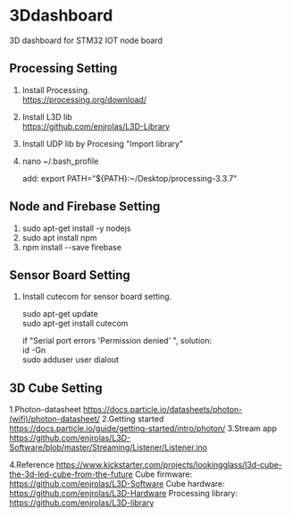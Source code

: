 # 3Ddashboard
3D dashboard for STM32 IOT node board

## Processing Setting
1. Install Processing.  
  https://processing.org/download/
2. Install L3D lib  
  https://github.com/enjrolas/L3D-Library
3. Install UDP lib by Procesing "Import library"
4. nano ~/.bash_profile

   add:     export PATH="${PATH}:~/Desktop/processing-3.3.7"

## Node and Firebase Setting
1. sudo apt-get install -y nodejs  
2. sudo apt install npm   
3. npm install --save firebase  


## Sensor Board Setting
1. Install cutecom for sensor board setting.

   sudo apt-get update  
   sudo apt-get install cutecom  

   if "Serial port errors 'Permission denied' ", solution:   
   id -Gn  
   sudo adduser user dialout  

  
## 3D Cube Setting
1.Photon-datasheet
  https://docs.particle.io/datasheets/photon-(wifi)/photon-datasheet/ 
2.Getting started
  https://docs.particle.io/guide/getting-started/intro/photon/ 
3.Stream app
  https://github.com/enjrolas/L3D-Software/blob/master/Streaming/Listener/Listener.ino 
  
4.Reference
  https://www.kickstarter.com/projects/lookingglass/l3d-cube-the-3d-led-cube-from-the-future 
  Cube firmware:  https://github.com/enjrolas/L3D-Software 
  Cube hardware:  https://github.com/enjrolas/L3D-Hardware 
  Processing library:  https://github.com/enjrolas/L3D-library 
